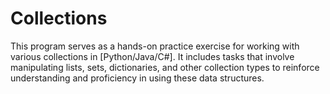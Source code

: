 # Collections
This program serves as a hands-on practice exercise for working with various collections in [Python/Java/C#]. It includes tasks that involve manipulating lists, sets, dictionaries, and other collection types to reinforce understanding and proficiency in using these data structures.
